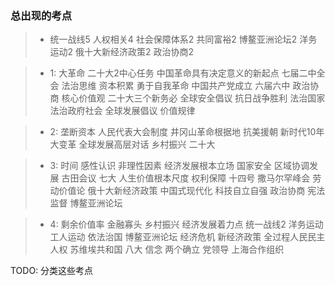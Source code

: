 ### 总出现的考点
> - 统一战线5 人权相关4 社会保障体系2 共同富裕2 博鳌亚洲论坛2 洋务运动2 俄十大新经济政策2 政治协商2

> - 1: 大革命 二十大2中心任务 中国革命具有决定意义的新起点 七届二中全会 法治思维 资本积累 勇于自我革命  中国共产党成立 六届六中 政治协商 核心价值观 二十大三个新务必 全球安全倡议   抗日战争胜利 法治国家法治政府社会 全球发展倡议 价值规律

> - 2:  垄断资本 人民代表大会制度  井冈山革命根据地 抗美援朝 新时代10年大变革 全球发展高层对话 乡村振兴 二十大

> - 3: 时间 感性认识 非理性因素 经济发展根本立场 国家安全 区域协调发展 古田会议 七大 人生价值根本尺度 权利保障 十四号 撒马尔罕峰会 劳动价值论 俄十大新经济政策 中国式现代化 科技自立自强 政治协商 宪法监督 博鳌亚洲论坛

> - 4: 剩余价值率 金融寡头 乡村振兴 经济发展着力点 统一战线2 洋务运动 工人运动 依法治国 博鳌亚洲论坛 经济危机 新经济政策 全过程人民民主 人权 苏维埃共和国 八大 信念 两个确立 党领导 上海合作组织

TODO: 分类这些考点